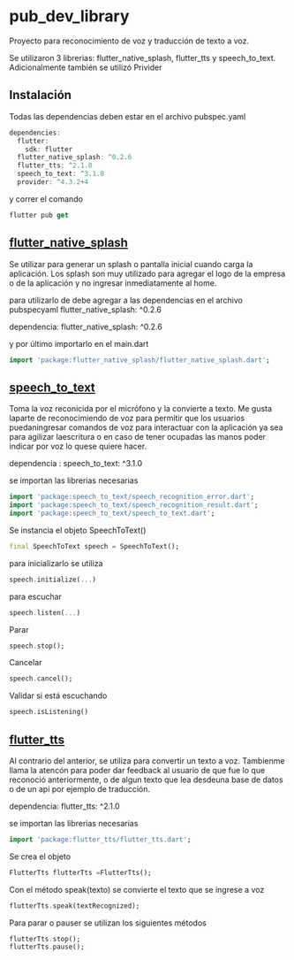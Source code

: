 # pub_dev_library

Proyecto para reconocimiento de voz y traducción de texto a voz.

Se utilizaron 3 librerias: flutter_native_splash, flutter_tts y speech_to_text.
Adicionalmente también se utilizó Privider

## Instalación

Todas las dependencias deben estar en el archivo pubspec.yaml

```dart
dependencies:
  flutter:
    sdk: flutter
  flutter_native_splash: ^0.2.6
  flutter_tts: ^2.1.0
  speech_to_text: ^3.1.0
  provider: ^4.3.2+4
```

y correr el comando

```dart
flutter pub get
```

## [flutter_native_splash](https://pub.dev/packages/flutter_native_splash)

Se utilizar para generar un splash o pantalla inicial cuando carga la aplicación. Los splash son muy utilizado para agregar el logo de la empresa o de la aplicación y no ingresar inmediatamente al home.

para utilizarlo de debe agregar a las dependencias en el archivo pubspecyaml flutter_native_splash: ^0.2.6

dependencia: flutter_native_splash: ^0.2.6

y por último importarlo en el main.dart

```dart
import 'package:flutter_native_splash/flutter_native_splash.dart';
```

## [speech_to_text](https://pub.dev/packages/speech_to_text/)

Toma la voz reconicida por el micrófono y la convierte a texto. Me gusta laparte de reconocimiendo de voz para permitir que los usuarios puedaningresar
comandos de voz para interactuar con la aplicación ya sea para agilizar laescritura o en caso de tener ocupadas las manos poder indicar por voz lo quese
quiere hacer.

dependencia : speech_to_text: ^3.1.0

se importan las librerias necesarias

```dart
import 'package:speech_to_text/speech_recognition_error.dart';
import 'package:speech_to_text/speech_recognition_result.dart';
import 'package:speech_to_text/speech_to_text.dart';
```

Se instancia el objeto SpeechToText()

```dart
final SpeechToText speech = SpeechToText();
```

para inicializarlo se utiliza

```dart
speech.initialize(...)
```

para escuchar

```dart
speech.listen(...)
```

Parar

```dart
speech.stop();
```

Cancelar

```dart
speech.cancel();
```

Validar si está escuchando

```dart
speech.isListening()
```

## [flutter_tts](https://pub.dev/packages/flutter_tts/)

Al contrario del anterior, se utiliza para convertir un texto a voz. Tambienme llama la atencón para poder dar feedback al usuario de que fue lo que reconoció anteriormente, o de algun texto que lea desdeuna base de datos o de un api por ejemplo de traducción.

dependencia: flutter_tts: ^2.1.0

se importan las librerias necesarias

```dart
import 'package:flutter_tts/flutter_tts.dart';
```

Se crea el objeto

```dart
FlutterTts flutterTts =FlutterTts();
```

Con el método speak(texto) se convierte el texto que se ingrese a voz

```dart
flutterTts.speak(textRecognized);
```

Para parar o pauser se utilizan los siguientes métodos

```dart
flutterTts.stop();
flutterTts.pause();
```
